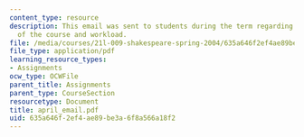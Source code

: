 ```yaml
---
content_type: resource
description: This email was sent to students during the term regarding the status
  of the course and workload.
file: /media/courses/21l-009-shakespeare-spring-2004/635a646f2ef4ae89be3a6f8a566a18f2_april_email.pdf
file_type: application/pdf
learning_resource_types:
- Assignments
ocw_type: OCWFile
parent_title: Assignments
parent_type: CourseSection
resourcetype: Document
title: april_email.pdf
uid: 635a646f-2ef4-ae89-be3a-6f8a566a18f2
---
```

